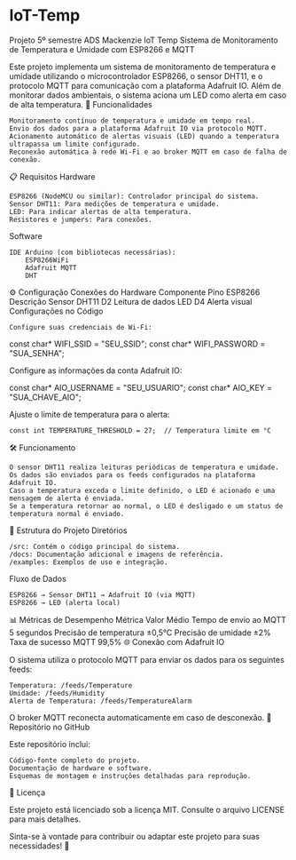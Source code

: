 # IoT-Temp
Projeto 5º semestre ADS Mackenzie IoT Temp
Sistema de Monitoramento de Temperatura e Umidade com ESP8266 e MQTT

Este projeto implementa um sistema de monitoramento de temperatura e umidade utilizando o microcontrolador ESP8266, o sensor DHT11, e o protocolo MQTT para comunicação com a plataforma Adafruit IO. Além de monitorar dados ambientais, o sistema aciona um LED como alerta em caso de alta temperatura.
🚀 Funcionalidades

    Monitoramento contínuo de temperatura e umidade em tempo real.
    Envio dos dados para a plataforma Adafruit IO via protocolo MQTT.
    Acionamento automático de alertas visuais (LED) quando a temperatura ultrapassa um limite configurado.
    Reconexão automática à rede Wi-Fi e ao broker MQTT em caso de falha de conexão.

📋 Requisitos
Hardware

    ESP8266 (NodeMCU ou similar): Controlador principal do sistema.
    Sensor DHT11: Para medições de temperatura e umidade.
    LED: Para indicar alertas de alta temperatura.
    Resistores e jumpers: Para conexões.

Software

    IDE Arduino (com bibliotecas necessárias):
        ESP8266WiFi
        Adafruit MQTT
        DHT

⚙️ Configuração
Conexões do Hardware
Componente	Pino ESP8266	Descrição
Sensor DHT11	D2	Leitura de dados
LED	D4	Alerta visual
Configurações no Código

    Configure suas credenciais de Wi-Fi:

const char* WIFI_SSID = "SEU_SSID";
const char* WIFI_PASSWORD = "SUA_SENHA";

Configure as informações da conta Adafruit IO:

const char* AIO_USERNAME = "SEU_USUARIO";
const char* AIO_KEY = "SUA_CHAVE_AIO";

Ajuste o limite de temperatura para o alerta:

    const int TEMPERATURE_THRESHOLD = 27;  // Temperatura limite em °C

🛠️ Funcionamento

    O sensor DHT11 realiza leituras periódicas de temperatura e umidade.
    Os dados são enviados para os feeds configurados na plataforma Adafruit IO.
    Caso a temperatura exceda o limite definido, o LED é acionado e uma mensagem de alerta é enviada.
    Se a temperatura retornar ao normal, o LED é desligado e um status de temperatura normal é enviado.

🧩 Estrutura do Projeto
Diretórios

    /src: Contém o código principal do sistema.
    /docs: Documentação adicional e imagens de referência.
    /examples: Exemplos de uso e integração.

Fluxo de Dados

    ESP8266 → Sensor DHT11 → Adafruit IO (via MQTT)
    ESP8266 → LED (alerta local)

📊 Métricas de Desempenho
Métrica	Valor Médio
Tempo de envio ao MQTT	5 segundos
Precisão de temperatura	±0,5°C
Precisão de umidade	±2%
Taxa de sucesso MQTT	99,5%
🌐 Conexão com Adafruit IO

O sistema utiliza o protocolo MQTT para enviar os dados para os seguintes feeds:

    Temperatura: /feeds/Temperature
    Umidade: /feeds/Humidity
    Alerta de Temperatura: /feeds/TemperatureAlarm

O broker MQTT reconecta automaticamente em caso de desconexão.
📂 Repositório no GitHub

Este repositório inclui:

    Código-fonte completo do projeto.
    Documentação de hardware e software.
    Esquemas de montagem e instruções detalhadas para reprodução.

📝 Licença

Este projeto está licenciado sob a licença MIT. Consulte o arquivo LICENSE para mais detalhes.

Sinta-se à vontade para contribuir ou adaptar este projeto para suas necessidades! 🎉
